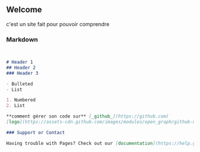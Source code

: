 ## Welcome

c'est un site fait pour pouvoir comprendre

### Markdown
```markdown


# Header 1
## Header 2
### Header 3

- Bulleted
- List

1. Numbered
2. List

**comment gérer son code sur** [_github_](https://github.com)
[logo](https://assets-cdn.github.com/images/modules/open_graph/github-mark.png)

### Support or Contact

Having trouble with Pages? Check out our [documentation](https://help.github.com/categories/github-pages-basics/) or [contact support](https://github.com/contact) and we’ll help you sort it out.
